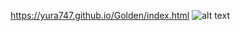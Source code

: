 
https://yura747.github.io/Golden/index.html
![alt text](https://i.ibb.co/SPGKy4y/Golden-One-Page-Web-Template.jpg)




